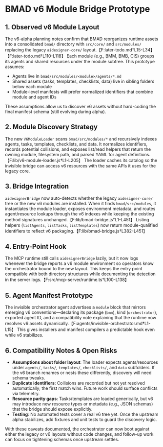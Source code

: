 # BMAD v6 Module Bridge Prototype

## 1. Observed v6 Module Layout

The v6-alpha planning notes confirm that BMAD reorganizes runtime assets into a consolidated `bmad/` directory with `src/core/` and `src/modules/` replacing the legacy `aidesigner-core/` layout.【F:later-todo.md†L15-L34】【F:later-todo.md†L110-L118】 Each module (e.g., BMM, BMB, CIS) groups its agents and shared resources under the module subtree. This prototype assumes:

- Agents live in `bmad/src/modules/<module>/agents/*.md`
- Shared assets (tasks, templates, checklists, data) live in sibling folders below each module
- Module-level manifests will prefer normalized identifiers that combine module and agent IDs

These assumptions allow us to discover v6 assets without hard-coding the final manifest schema (still evolving during alpha).

## 2. Module Discovery Strategy

The new `V6ModuleLoader` scans `bmad/src/modules/*` and recursively indexes agents, tasks, templates, checklists, and data. It normalizes identifiers, records potential collisions, and exposes list/read helpers that return the owning module, filesystem path, and parsed YAML for agent definitions.【F:lib/v6-module-loader.js†L1-L205】 The loader caches its catalog so the invisible bridge can access v6 resources with the same APIs it uses for the legacy core.

## 3. Bridge Integration

`aidesignerBridge` now auto-detects whether the legacy `aidesigner-core/` tree or the new v6 modules are installed. When it finds `bmad/src/modules`, it instantiates the module loader, exposes environment metadata, and routes agent/resource lookups through the v6 indexes while keeping the existing method signatures unchanged.【F:lib/bmad-bridge.js†L1-L451】 Listing helpers (`listAgents`, `listTasks`, `listTemplates`) now return module-qualified identifiers to reflect v6 packaging.【F:lib/bmad-bridge.js†L382-L451】

## 4. Entry-Point Hook

The MCP runtime still calls `aidesignerBridge` lazily, but it now logs whenever the bridge reports a v6 module environment so operators know the orchestrator bound to the new layout. This keeps the entry point compatible with both directory structures while documenting the detection in the server logs.【F:src/mcp-server/runtime.ts†L100-L138】

## 5. Agent Manifest Prototype

The invisible orchestrator agent advertises a `module` block that mirrors emerging v6 conventions—declaring its package (`bmm`), kind (`orchestrator`), exported agent ID, and a compatibility note explaining that the runtime now resolves v6 assets dynamically.【F:agents/invisible-orchestrator.md†L1-L15】 This gives installers and manifest compilers a predictable hook even while v6 stabilizes.

## 6. Compatibility Notes & Open Risks

- **Assumptions about folder layout**: The loader expects agents/resources under `agents/`, `tasks/`, `templates/`, `checklists/`, and `data` subfolders. If the v6 branch renames or nests these differently, discovery will need schema tweaks.
- **Duplicate identifiers**: Collisions are recorded but not yet resolved automatically; the first match wins. Future work should surface conflicts via telemetry.
- **Resource parity gaps**: Tasks/templates are loaded generically, but v6 may introduce new resource types or metadata (e.g., JSON schemas) that the bridge should expose explicitly.
- **Testing**: No automated tests cover a real v6 tree yet. Once the upstream alpha stabilizes, add fixtures and unit tests to guard the discovery logic.

With these caveats documented, the orchestrator can now boot against either the legacy or v6 layouts without code changes, and follow-up work can focus on tightening schemas once upstream settles.
